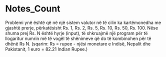 # Notes_Count

Problemi ynë është që në një sistem valutor në të cilin ka kartëmonedha me gjashtë prerje, përkatësisht Rs. 1, Rs. 2, Rs. 5, Rs. 10, Rs. 50, Rs. 100.  Nëse shuma prej Rs. N është hyrje (input), të shkruajmë një program për të llogaritur numrin më të vogël të shënimeve që do të kombinohen për të dhënë Rs N. (sqarim: Rs = rupee - njësi monetare e Indisë, Nepalit dhe Pakistanit, 1 euro = 82.21 Indian Rupee.)
